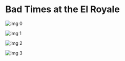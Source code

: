 # Bad Times at the El Royale

![img 0](https://i.imgur.com/Y7FzoL0.jpg)

![img 1](https://i.imgur.com/76AnNa4.jpg)

![img 2](https://i.imgur.com/aN8MDYh.jpg)

![img 3](https://i.imgur.com/5YetGTU.jpg)

